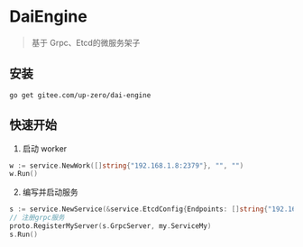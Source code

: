 # DaiEngine

> 基于 Grpc、Etcd的微服务架子

## 安装

```shell
go get gitee.com/up-zero/dai-engine
```

## 快速开始

1. 启动 worker

```go
w := service.NewWork([]string{"192.168.1.8:2379"}, "", "")
w.Run()
```

2. 编写并启动服务

```go
s := service.NewService(&service.EtcdConfig{Endpoints: []string{"192.168.1.8:2379"}}, "my", "13110")
// 注册grpc服务
proto.RegisterMyServer(s.GrpcServer, my.ServiceMy)
s.Run()
```